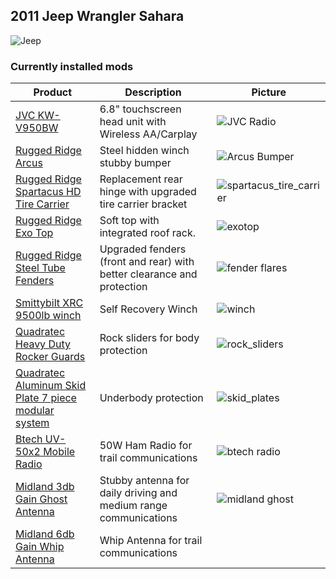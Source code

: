 ## 2011 Jeep Wrangler Sahara

![Jeep](https://raw.githubusercontent.com/fredsmith/fredsmith/main/images/jeep_header_medium.jpg)

### Currently installed mods

| Product                                                                                                                                                                       | Description                                                            | Picture                                                                                                                       |
| ---                                                                                                                                                                           | ---                                                                    | ---                                                                                                                           |
| [JVC KW-V950BW](https://www.us.jvc.com/car/multimedia/kw_v950bw/)                                                                                                             | 6.8" touchscreen head unit with Wireless AA/Carplay                    | ![JVC Radio](https://raw.githubusercontent.com/fredsmith/fredsmith/main/images/JVC_Radio_thumb.jpg)                           |
| [Rugged Ridge Arcus](https://ruggedridge.com/p/rugged-ridge-arcus-front-bumper/)                                                                                              | Steel hidden winch stubby bumper                                       | ![Arcus Bumper](https://raw.githubusercontent.com/fredsmith/fredsmith/main/images/arcus_bumper_thumb.jpg)                     |
| [Rugged Ridge Spartacus HD Tire Carrier](https://ruggedridge.com/p/rugged-ridge-spartacus-hd-tire-carrier/rgr-11546-55/)                                                      | Replacement rear hinge with upgraded tire carrier bracket              | ![spartacus_tire_carrier](https://raw.githubusercontent.com/fredsmith/fredsmith/main/images/spartacus_tire_carrier_thumb.jpg) |
| [Rugged Ridge Exo Top](https://ruggedridge.com/p/rugged-ridge-exo-top/rgr-13516-02/)                                                                                          | Soft top with integrated roof rack.                                    | ![exotop](https://raw.githubusercontent.com/fredsmith/fredsmith/main/images/exotop_thumb.jpg)                                 |
| [Rugged Ridge Steel Tube Fenders](https://ruggedridge.com/p/rugged-ridge-steel-tube-fenders/v/jeep/wrangler/2011/)                                                            | Upgraded fenders (front and rear) with better clearance and protection | ![fender flares](https://raw.githubusercontent.com/fredsmith/fredsmith/main/images/fender_flares_thumb.jpg)                   |
| [Smittybilt XRC 9500lb winch](https://winch.smittybilt.com)                                                                                                                   | Self Recovery Winch                                                    | ![winch](https://raw.githubusercontent.com/fredsmith/fredsmith/main/images/winch_thumb.jpg)                                   |
| [Quadratec Heavy Duty Rocker Guards](https://www.quadratec.com/p/quadratec/heavy-duty-rocker-guards-wrangler-jk-unlimited)                                                    | Rock sliders for body protection                                       | ![rock_sliders](https://raw.githubusercontent.com/fredsmith/fredsmith/main/images/rock_sliders_thumb.jpg)                     |
| [Quadratec Aluminum Skid Plate 7 piece modular system](https://www.quadratec.com/p/quadratec/aluminum-modular-skid-plate-system-bumper-and-muffler-skids-07-17-jeep-wrangler) | Underbody protection                                                   | ![skid_plates](https://raw.githubusercontent.com/fredsmith/fredsmith/main/images/skid_plates_thumb.jpg)                       |
| [Btech UV-50x2 Mobile Radio](https://baofengtech.com/product/uv-50x2/)                                                                                                        | 50W Ham Radio for trail communications                                 | ![btech radio](https://raw.githubusercontent.com/fredsmith/fredsmith/main/images/btech_radio_thumb.jpg)                       |
| [Midland 3db Gain Ghost Antenna](https://midlandusa.com/products/micromobile-mxta25-3db-gain-ghost-antenna)                                                                   | Stubby antenna for daily driving and medium range communications       | ![midland ghost](https://raw.githubusercontent.com/fredsmith/fredsmith/main/images/midland_ghost_thumb.jpg)                   |
| [Midland 6db Gain Whip Antenna](https://midlandusa.com/products/micromobile-mxta26-6db-gain-whip-antenna)                                                                     | Whip Antenna for trail communications                                  |                                                                                                                               |



